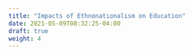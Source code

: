 ```yaml
---
title: "Impacts of Ethnonationalism on Education"
date: 2021-05-09T08:32:25-04:00
draft: true
weight: 4
---
```

